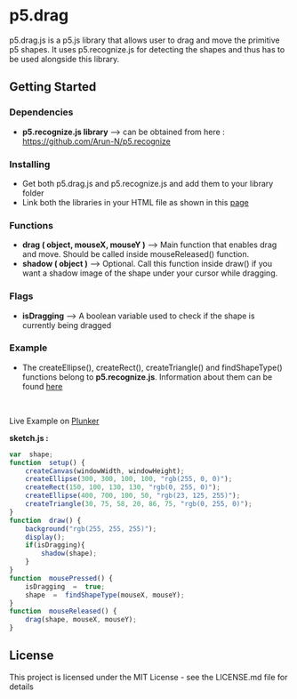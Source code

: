 
# p5.drag

p5.drag.js is a p5.js library that allows user to drag and move the primitive p5 shapes. It uses p5.recognize.js for detecting the shapes and thus has to be used alongside this library.


## Getting Started

### Dependencies

* <b>p5.recognize.js library</b> --> can be obtained from here : <a href="https://github.com/Arun-N/p5.recognize">https://github.com/Arun-N/p5.recognize</a>

### Installing

* Get both p5.drag.js and p5.recognize.js and add them to your library folder
* Link both the libraries in your HTML file as shown in this <a href="https://p5js.org/libraries/">page</a>

### Functions

* <b>drag ( object, mouseX, mouseY )</b> --> Main function that enables drag and move. Should be called inside mouseReleased() function.
* <b>shadow ( object )</b> --> Optional. Call this function inside draw() if you want a shadow image of the shape under your cursor while dragging.

### Flags
* <b>isDragging</b> --> A boolean variable used to check if the shape is currently being dragged

### Example
* The createEllipse(), createRect(), createTriangle() and findShapeType() functions belong to <b>p5.recognize.js</b>. Information about them can be found <a href="https://github.com/Arun-N/p5.recognize">here</a>
<br>

Live Example on <a href="http://plnkr.co/edit/6qwPge?p=info">Plunker</a>

<b>sketch.js :</b>
```javascript
var  shape;
function  setup() {
	createCanvas(windowWidth, windowHeight);
	createEllipse(300, 300, 100, 100, "rgb(255, 0, 0)");
	createRect(150, 100, 130, 130, "rgb(0, 255, 0)");
	createEllipse(400, 700, 100, 50, "rgb(23, 125, 255)");
	createTriangle(30, 75, 58, 20, 86, 75, "rgb(0, 255, 0)");
}
function  draw() {
	background("rgb(255, 255, 255)");
	display();
	if(isDragging){
		shadow(shape);
	}
}
function  mousePressed() {
	isDragging  =  true;
	shape  =  findShapeType(mouseX, mouseY);
}
function  mouseReleased() {
	drag(shape, mouseX, mouseY);
}
```

## License

This project is licensed under the MIT License - see the LICENSE.md file for details